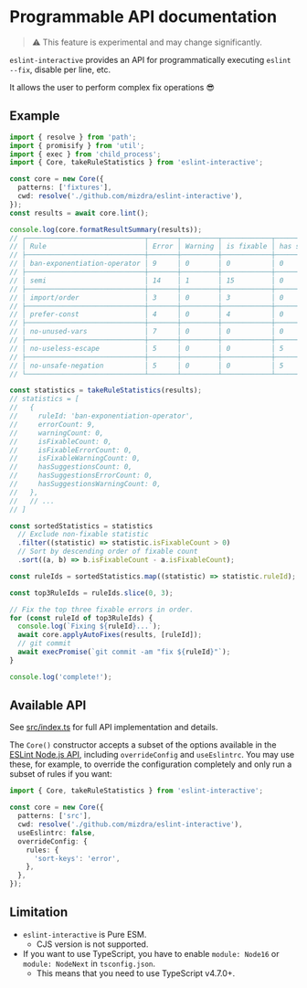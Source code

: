 # Programmable API documentation

> :warning: This feature is experimental and may change significantly.

`eslint-interactive` provides an API for programmatically executing `eslint --fix`, disable per line, etc.

It allows the user to perform complex fix operations :sunglasses:

## Example

```typescript
import { resolve } from 'path';
import { promisify } from 'util';
import { exec } from 'child_process';
import { Core, takeRuleStatistics } from 'eslint-interactive';

const core = new Core({
  patterns: ['fixtures'],
  cwd: resolve('./github.com/mizdra/eslint-interactive'),
});
const results = await core.lint();

console.log(core.formatResultSummary(results));
// ┌─────────────────────────────┬───────┬─────────┬────────────┬─────────────────┐
// │ Rule                        │ Error │ Warning │ is fixable │ has suggestions │
// ├─────────────────────────────┼───────┼─────────┼────────────┼─────────────────┤
// │ ban-exponentiation-operator │ 9     │ 0       │ 0          │ 0               │
// ├─────────────────────────────┼───────┼─────────┼────────────┼─────────────────┤
// │ semi                        │ 14    │ 1       │ 15         │ 0               │
// ├─────────────────────────────┼───────┼─────────┼────────────┼─────────────────┤
// │ import/order                │ 3     │ 0       │ 3          │ 0               │
// ├─────────────────────────────┼───────┼─────────┼────────────┼─────────────────┤
// │ prefer-const                │ 4     │ 0       │ 4          │ 0               │
// ├─────────────────────────────┼───────┼─────────┼────────────┼─────────────────┤
// │ no-unused-vars              │ 7     │ 0       │ 0          │ 0               │
// ├─────────────────────────────┼───────┼─────────┼────────────┼─────────────────┤
// │ no-useless-escape           │ 5     │ 0       │ 0          │ 5               │
// ├─────────────────────────────┼───────┼─────────┼────────────┼─────────────────┤
// │ no-unsafe-negation          │ 5     │ 0       │ 0          │ 5               │
// └─────────────────────────────┴───────┴─────────┴────────────┴─────────────────┘

const statistics = takeRuleStatistics(results);
// statistics = [
//   {
//     ruleId: 'ban-exponentiation-operator',
//     errorCount: 9,
//     warningCount: 0,
//     isFixableCount: 0,
//     isFixableErrorCount: 0,
//     isFixableWarningCount: 0,
//     hasSuggestionsCount: 0,
//     hasSuggestionsErrorCount: 0,
//     hasSuggestionsWarningCount: 0,
//   },
//   // ...
// ]

const sortedStatistics = statistics
  // Exclude non-fixable statistic
  .filter((statistic) => statistic.isFixableCount > 0)
  // Sort by descending order of fixable count
  .sort((a, b) => b.isFixableCount - a.isFixableCount);

const ruleIds = sortedStatistics.map((statistic) => statistic.ruleId);

const top3RuleIds = ruleIds.slice(0, 3);

// Fix the top three fixable errors in order.
for (const ruleId of top3RuleIds) {
  console.log(`Fixing ${ruleId}...`);
  await core.applyAutoFixes(results, [ruleId]);
  // git commit
  await execPromise(`git commit -am "fix ${ruleId}"`);
}

console.log('complete!');
```

## Available API

See [src/index.ts](https://github.com/mizdra/eslint-interactive/blob/main/src/index.ts) for full API implementation
and details.

The `Core()` constructor accepts a subset of the options available in the
[ESLint Node.js API](https://eslint.org/docs/latest/developer-guide/nodejs-api#-new-eslintoptions), including
`overrideConfig` and `useEslintrc`. You may use these, for example, to override the configuration completely and
only run a subset of rules if you want:

```typescript
import { Core, takeRuleStatistics } from 'eslint-interactive';

const core = new Core({
  patterns: ['src'],
  cwd: resolve('./github.com/mizdra/eslint-interactive'),
  useEslintrc: false,
  overrideConfig: {
    rules: {
      'sort-keys': 'error',
    },
  },
});
```

## Limitation

- `eslint-interactive` is Pure ESM.
  - CJS version is not supported.
- If you want to use TypeScript, you have to enable `module: Node16` or `module: NodeNext` in `tsconfig.json`.
  - This means that you need to use TypeScript v4.7.0+.
